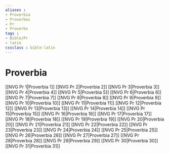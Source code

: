 ```yaml
---
aliases : 
- Proverbia
- Proverbes
- Pr
- Proverbs
tags : 
- Bible/Pr
- latin
cssclass : bible-latin
---
```


# Proverbia

[[NVG Pr 1|Proverbia 1]]
[[NVG Pr 2|Proverbia 2]]
[[NVG Pr 3|Proverbia 3]]
[[NVG Pr 4|Proverbia 4]]
[[NVG Pr 5|Proverbia 5]]
[[NVG Pr 6|Proverbia 6]]
[[NVG Pr 7|Proverbia 7]]
[[NVG Pr 8|Proverbia 8]]
[[NVG Pr 9|Proverbia 9]]
[[NVG Pr 10|Proverbia 10]]
[[NVG Pr 11|Proverbia 11]]
[[NVG Pr 12|Proverbia 12]]
[[NVG Pr 13|Proverbia 13]]
[[NVG Pr 14|Proverbia 14]]
[[NVG Pr 15|Proverbia 15]]
[[NVG Pr 16|Proverbia 16]]
[[NVG Pr 17|Proverbia 17]]
[[NVG Pr 18|Proverbia 18]]
[[NVG Pr 19|Proverbia 19]]
[[NVG Pr 20|Proverbia 20]]
[[NVG Pr 21|Proverbia 21]]
[[NVG Pr 22|Proverbia 22]]
[[NVG Pr 23|Proverbia 23]]
[[NVG Pr 24|Proverbia 24]]
[[NVG Pr 25|Proverbia 25]]
[[NVG Pr 26|Proverbia 26]]
[[NVG Pr 27|Proverbia 27]]
[[NVG Pr 28|Proverbia 28]]
[[NVG Pr 29|Proverbia 29]]
[[NVG Pr 30|Proverbia 30]]
[[NVG Pr 31|Proverbia 31]]

